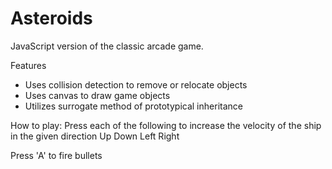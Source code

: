 # Asteroids

JavaScript version of the classic arcade game.

Features
* Uses collision detection to remove or relocate objects
* Uses canvas to draw game objects
* Utilizes surrogate method of prototypical inheritance

How to play:
Press each of the following to increase the velocity of the ship in the given direction
Up
Down
Left
Right

Press 'A' to fire bullets